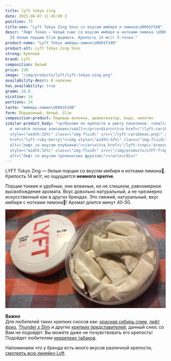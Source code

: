 ```yaml
---
title: lyft tokyo zing
date: 2021-06-07 11:45:00 Z
position: 75
title-seo: "Lyft Tokyo Zing Snus со вкусом имбиря и лимона\U0001F34B"
descr: "Лифт Токио — белый снюс со вкусом имбиря и нотками лимона \U0001F34B. В банке
  24 белые порции Slim формата. Крепость 14 мг/г 3-точки."
product-name: "Lyft Tokyo имбирь-лимон\U0001F34B"
product-alt: Lyft Tokyo Zing Snus
strong: Крепкий
brand: Lyft
composition: Белый
price: 230
image: "/img/products/lyft/lyft-tokyo-zing.png"
availability-descr: В наличии
has_availability: true
gramm: 16.8
nicotine: 14
portions: 24
taste: "имбирь-лимон\U0001F34B"
form: Порционный, белый, Slim
composition-product: Пищевые волокна, ароматизатор, вода, никотин
similar-product_body: "<p>Похожи по крепости и цвету пакетиков. <small>Жмите на картинки
  и читайте полное описание</small></p>\n<div>\n\t<a href=\"/lyft-caribbean-spirit\"><img
  style=\"width:32%\" class=\"img-fluid\" src=\"/lyft-caribbean.png\" alt=\"Лифт карибы\"></a>\n\t<a
  href=\"lyft-ruby-berry\"><img style=\"width:32%\" class=\"img-fluid\" src=\"/img/products/lyft-ruby-berry-slim-all-white.jpg\"
  alt=\"лифт со вкусом клубники\"></a>\n\t<a href=\"/lyft-tropic-breeze-slim-all-white\"><img
  style=\"width:32%\" class=\"img-fluid\" src=\"/img/products/LYFT-Tropic-Breeze-Slim-All-White.jpg\"
  alt=\"Лифт со вкусом тропических фруктов\"></a>\n</div>"
---
```


LYFT Tokyo Zing — белые порции со вкусом имбиря и нотками лимона🍋. Крепость 14 мг/г, но ощущается **немного крепче**. 

Порции тонкие и удобные, они влажные, но не слишком, равномерное высвобождение аромата. Вкус довольно натуральный, а не чрезмерно искусственный как в других брендах. Это свежий, натуральный, вкус имбиря с нотками лимона🍋! Аромат длится минут 40-50. 

<div class="mb-3">
<img class="img-fluid" src="/img/products/lyft/lyft-tokyo-open.jpg" alt="Лифт токио со вкусом имбиря и лимона">
</div>

<b>Важно</b><br>
Для любителей таких крепких сносов как: [красная сибирь слим](/siberia-white-dry-slim), [лифт фриз](/lyft-x-strong-freeze-slim-white), [Thunder x Slim](/thunder-x-slim-white-dry) и других [крепких представителей](/ultra-strong), данный снюс со Вам не подойдет. Вы можете даже не почувствовать его крепость!
Подойдет любителям [некрепких табаков](/low-strong). 

Напоминаем что у бренда есть много вкусов различной крепости, [смотреть всю линейку Lyft](/lyft).